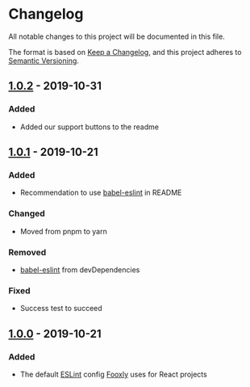 <!-- markdownlint-disable -->
# Changelog
All notable changes to this project will be documented in this file.

The format is based on [Keep a Changelog](https://keepachangelog.com/en/1.0.0/),
and this project adheres to [Semantic Versioning](https://semver.org/spec/v2.0.0.html).

## [1.0.2] - 2019-10-31
### Added
- Added our support buttons to the readme

## [1.0.1] - 2019-10-21
### Added
- Recommendation to use [babel-eslint] in README

### Changed
- Moved from pnpm to yarn

### Removed
- [babel-eslint] from devDependencies

### Fixed
- Success test to succeed

## [1.0.0] - 2019-10-21
### Added
- The default [ESLint] config [Fooxly] uses for React projects

[ESLint]: https://eslint.org/
[Fooxly]: https://www.fooxly.com/
[babel-eslint]: https://github.com/babel/babel-eslint

[1.0.2]: https://github.com/Fooxly/eslint-config-react/compare/v1.0.0...v1.0.2
[1.0.1]: https://github.com/Fooxly/eslint-config-react/compare/v1.0.0...v1.0.1
[1.0.0]: https://github.com/Fooxly/eslint-config-react/releases/tag/v1.0.0
